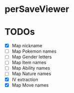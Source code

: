 # perSaveViewer

# TODOs
 - [x] Map nickname
 - [ ] Map Pokemon names
 - [ ] Map Gender letters
 - [ ] Map Item names
 - [ ] Map Ability names
 - [ ] Map Nature names
 - [x] IV extraction
 - [x] Map Move names
